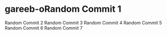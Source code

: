 # gareeb-oRandom Commit 1
Random Commit 2
Random Commit 3
Random Commit 4
Random Commit 5
Random Commit 6
Random Commit 7

